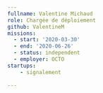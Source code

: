 ```yaml
---
fullname: Valentine Michaud 
role: Chargée de déploiement 
github: ValentineM 
missions: 
  - start: '2020-03-30' 
  - end: '2020-06-26' 
  - status: independent
  - employer: OCTO 
startups: 
    - signalement
    
--- 
```

